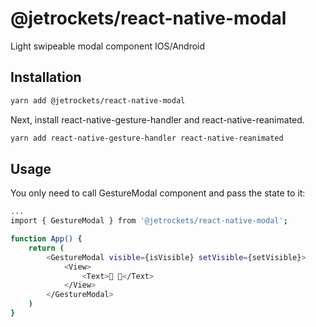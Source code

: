 # @jetrockets/react-native-modal

Light swipeable modal component IOS/Android

## Installation

```sh
yarn add @jetrockets/react-native-modal
```

Next, install react-native-gesture-handler and react-native-reanimated.
```sh
yarn add react-native-gesture-handler react-native-reanimated
```


## Usage

You only need to call GestureModal component and pass the state to it:

```sh
...
import { GestureModal } from '@jetrockets/react-native-modal';

function App() {
    return (
        <GestureModal visible={isVisible} setVisible={setVisible}>
            <View>
                <Text>👋 🚀</Text>
            </View>
        </GestureModal>
    )
}
```